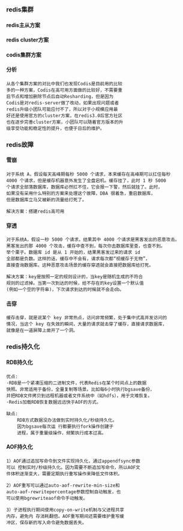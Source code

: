 
### redis集群
 #### redis主从方案
 #### redis cluster方案
 #### codis集群方案
 #### 分析
    从各个集群方案的对比中我们也发现Codis是目前用的比较
    多的一种方案，Codis在高可用方面做的比较好，不需要重
    启节点和增加删除节点后自动Resharding，但是因为
    Codis是对redis-server做了改动，如果出现问题或者
    redis升级小团队可能应付不了，所以对于小规模应用最
    好还是使用官方的cluster方案，在redis3.0后官方社区
    也在逐步完善cluster方案，小团队可以随着官方版本的升
    级享受功能和稳定性的提升，也便于日后的维护。

### redis故障
 #### 雪崩
    对于系统 A，假设每天高峰期每秒 5000 个请求，本来缓存在高峰期可以扛住每秒 
    4000 个请求，但是缓存机器意外发生了全盘宕机。缓存挂了，此时 1 秒 5000 
    个请求全部落数据库，数据库必然扛不住，它会报一下警，然后就挂了。此时，
    如果没有采用什么特别的方案来处理这个故障，DBA 很着急，重启数据库，
    但是数据库立马又被新的流量给打死了。
    
    解决方案：搭建redis高可用

 #### 穿透
    对于系统A，假设一秒 5000 个请求，结果其中 4000 个请求是黑客发出的恶意攻击。
    黑客发出的那 4000 个攻击，缓存中查不到，每次你去数据库里查，也查不到。
    举个栗子。数据库 id 是从 1 开始的，结果黑客发过来的请求 id 
    全部都是负数。这样的话，缓存中不会有，请求每次都“视缓存于无物”，
    直接查询数据库。这种恶意攻击场景的缓存穿透就会直接把数据库给打死。
    
    解决方案：key是按照一定的规则设计的，当key是随机生成的不符合
    规则的过滤掉。当第一次到达的时候，给不存在的key设置一个默认值
    (例如一个空的字符串)，下次请求到达的时候就不会走db。
    
 #### 击穿
    缓存击穿，就是说某个 key 非常热点，访问非常频繁，处于集中式高并发访问的
    情况，当这个 key 在失效的瞬间，大量的请求就击穿了缓存，直接请求数据库，
    就像是在一道屏障上凿开了一个洞。
    
### redis持久化

 #### RDB持久化
    优点:
    ·RDB是一个紧凑压缩的二进制文件，代表Redis在某个时间点上的数据 
    快照。非常适用于备份，全量复制等场景。比如每6小时执行bgsave备份，
    并把RDB文件拷贝到远程机器或者文件系统中（如hdfs），用于灾难恢复。
    ·Redis加载RDB恢复数据远远快于AOF的方式。
    
    缺点:
        RDB方式数据没办法做到实时持久化/秒级持久化。
        因为bgsave每次运 行都要执行fork操作创建子
        进程，属于重量级操作，频繁执行成本过高。
 #### AOF持久化
    1）AOF通过追加写命令到文件实现持久化，通过appendfsync参数
    可以 控制实时/秒级持久化。因为需要不断追加写命令，所以AOF文
    件体积逐渐变大，需要定期执行重写操作来降低文件体积。
    
    2）AOF重写可以通过auto-aof-rewrite-min-size和
    auto-aof-rewritepercentage参数控制自动触发，也
    可以使用bgrewriteaof命令手动触发。
    
    3）子进程执行期间使用copy-on-write机制与父进程共享
    内存，避免内 存消耗翻倍。AOF重写期间还需要维护重写缓
    冲区，保存新的写入命令避免数据丢失。